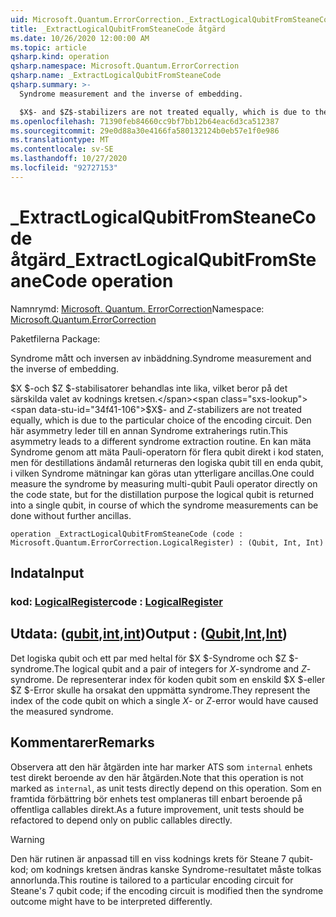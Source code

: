 ```yaml
---
uid: Microsoft.Quantum.ErrorCorrection._ExtractLogicalQubitFromSteaneCode
title: _ExtractLogicalQubitFromSteaneCode åtgärd
ms.date: 10/26/2020 12:00:00 AM
ms.topic: article
qsharp.kind: operation
qsharp.namespace: Microsoft.Quantum.ErrorCorrection
qsharp.name: _ExtractLogicalQubitFromSteaneCode
qsharp.summary: >-
  Syndrome measurement and the inverse of embedding.

  $X$- and $Z$-stabilizers are not treated equally, which is due to the particular choice of the encoding circuit. This asymmetry leads to a different syndrome extraction routine. One could measure the syndrome by measuring multi-qubit Pauli operator directly on the code state, but for the distillation purpose the logical qubit is returned into a single qubit, in course of which the syndrome measurements can be done without further ancillas.
ms.openlocfilehash: 71390feb84660cc9bf7bb12b64eac6d3ca512387
ms.sourcegitcommit: 29e0d88a30e4166fa580132124b0eb57e1f0e986
ms.translationtype: MT
ms.contentlocale: sv-SE
ms.lasthandoff: 10/27/2020
ms.locfileid: "92727153"
---
```

# <a name="_extractlogicalqubitfromsteanecode-operation"></a><span data-ttu-id="34f41-102">_ExtractLogicalQubitFromSteaneCode åtgärd</span><span class="sxs-lookup"><span data-stu-id="34f41-102">_ExtractLogicalQubitFromSteaneCode operation</span></span>

<span data-ttu-id="34f41-103">Namnrymd: [Microsoft. Quantum. ErrorCorrection](xref:Microsoft.Quantum.ErrorCorrection)</span><span class="sxs-lookup"><span data-stu-id="34f41-103">Namespace: [Microsoft.Quantum.ErrorCorrection](xref:Microsoft.Quantum.ErrorCorrection)</span></span>

<span data-ttu-id="34f41-104">Paketfilerna [](https://nuget.org/packages/)</span><span class="sxs-lookup"><span data-stu-id="34f41-104">Package: [](https://nuget.org/packages/)</span></span>


<span data-ttu-id="34f41-105">Syndrome mått och inversen av inbäddning.</span><span class="sxs-lookup"><span data-stu-id="34f41-105">Syndrome measurement and the inverse of embedding.</span></span>

<span data-ttu-id="34f41-106">$X $-och $Z $-stabilisatorer behandlas inte lika, vilket beror på det särskilda valet av kodnings kretsen.</span><span class="sxs-lookup"><span data-stu-id="34f41-106">$X$- and $Z$-stabilizers are not treated equally, which is due to the particular choice of the encoding circuit.</span></span>
<span data-ttu-id="34f41-107">Den här asymmetry leder till en annan Syndrome extraherings rutin.</span><span class="sxs-lookup"><span data-stu-id="34f41-107">This asymmetry leads to a different syndrome extraction routine.</span></span>
<span data-ttu-id="34f41-108">En kan mäta Syndrome genom att mäta Pauli-operatorn för flera qubit direkt i kod staten, men för destillations ändamål returneras den logiska qubit till en enda qubit, i vilken Syndrome mätningar kan göras utan ytterligare ancillas.</span><span class="sxs-lookup"><span data-stu-id="34f41-108">One could measure the syndrome by measuring multi-qubit Pauli operator directly on the code state, but for the distillation purpose the logical qubit is returned into a single qubit, in course of which the syndrome measurements can be done without further ancillas.</span></span>

```qsharp
operation _ExtractLogicalQubitFromSteaneCode (code : Microsoft.Quantum.ErrorCorrection.LogicalRegister) : (Qubit, Int, Int)
```


## <a name="input"></a><span data-ttu-id="34f41-109">Indata</span><span class="sxs-lookup"><span data-stu-id="34f41-109">Input</span></span>

### <a name="code--logicalregister"></a><span data-ttu-id="34f41-110">kod: [LogicalRegister](xref:Microsoft.Quantum.ErrorCorrection.LogicalRegister)</span><span class="sxs-lookup"><span data-stu-id="34f41-110">code : [LogicalRegister](xref:Microsoft.Quantum.ErrorCorrection.LogicalRegister)</span></span>





## <a name="output--qubitintint"></a><span data-ttu-id="34f41-111">Utdata: ([qubit](xref:microsoft.quantum.lang-ref.qubit),[int](xref:microsoft.quantum.lang-ref.int),[int](xref:microsoft.quantum.lang-ref.int))</span><span class="sxs-lookup"><span data-stu-id="34f41-111">Output : ([Qubit](xref:microsoft.quantum.lang-ref.qubit),[Int](xref:microsoft.quantum.lang-ref.int),[Int](xref:microsoft.quantum.lang-ref.int))</span></span>

<span data-ttu-id="34f41-112">Det logiska qubit och ett par med heltal för $X $-Syndrome och $Z $-syndrome.</span><span class="sxs-lookup"><span data-stu-id="34f41-112">The logical qubit and a pair of integers for $X$-syndrome and $Z$-syndrome.</span></span>
<span data-ttu-id="34f41-113">De representerar index för koden qubit som en enskild $X $-eller $Z $-Error skulle ha orsakat den uppmätta syndrome.</span><span class="sxs-lookup"><span data-stu-id="34f41-113">They represent the index of the code qubit on which a single $X$- or $Z$-error would have caused the measured syndrome.</span></span>

## <a name="remarks"></a><span data-ttu-id="34f41-114">Kommentarer</span><span class="sxs-lookup"><span data-stu-id="34f41-114">Remarks</span></span>

<span data-ttu-id="34f41-115">Observera att den här åtgärden inte har marker ATS som `internal` enhets test direkt beroende av den här åtgärden.</span><span class="sxs-lookup"><span data-stu-id="34f41-115">Note that this operation is not marked as `internal`, as unit tests directly depend on this operation.</span></span> <span data-ttu-id="34f41-116">Som en framtida förbättring bör enhets test omplaneras till enbart beroende på offentliga callables direkt.</span><span class="sxs-lookup"><span data-stu-id="34f41-116">As a future improvement, unit tests should be refactored to depend only on public callables directly.</span></span>

> [!WARNING]
> <span data-ttu-id="34f41-117">Den här rutinen är anpassad till en viss kodnings krets för Steane 7 qubit-kod; om kodnings kretsen ändras kanske Syndrome-resultatet måste tolkas annorlunda.</span><span class="sxs-lookup"><span data-stu-id="34f41-117">This routine is tailored to a particular encoding circuit for Steane's 7 qubit code; if the encoding circuit is modified then the syndrome outcome might have to be interpreted differently.</span></span>